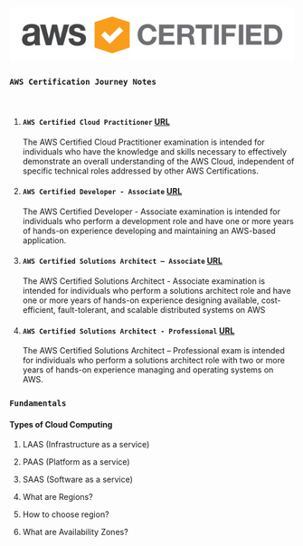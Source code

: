 <p align="center">
    <img src="/assets/aws-logo.jpg" alt="AWS Certification">
</p>

### `AWS Certification Journey Notes`

</br>

1. #### `AWS Certified Cloud Practitioner` [URL](https://aws.amazon.com/certification/certified-cloud-practitioner/?ch=cta&cta=header&p=2)
    The AWS Certified Cloud Practitioner examination is intended for individuals who have the knowledge and skills necessary to effectively demonstrate an overall understanding of the AWS Cloud, independent of specific technical roles addressed by other AWS Certifications.

2. #### `AWS Certified Developer - Associate` [URL](https://aws.amazon.com/certification/certified-developer-associate/?ch=sec&sec=rmg&d=1&refid=ps_a134p000003yhlxaaq&trkcampaign=acq_paid_search_brand)
    The AWS Certified Developer - Associate examination is intended for individuals who perform a development role and have one or more years of hands-on experience developing and maintaining an AWS-based application.

3. #### `AWS Certified Solutions Architect – Associate` [URL](https://aws.amazon.com/certification/certified-solutions-architect-associate/?ch=sec&sec=rmg&d=1)
    The AWS Certified Solutions Architect - Associate examination is intended for individuals who perform a solutions architect role and have one or more years of hands-on experience designing available, cost-efficient, fault-tolerant, and scalable distributed systems on AWS

4. #### `AWS Certified Solutions Architect - Professional` [URL](https://aws.amazon.com/certification/certified-solutions-architect-professional/?ch=sec&sec=rmg&d=1)
    The AWS Certified Solutions Architect – Professional exam is intended for individuals who perform a solutions architect role with two or more years of hands-on experience managing and operating systems on AWS.



### `Fundamentals`

#### Types of Cloud Computing
1. LAAS (Infrastructure as a service)
2. PAAS (Platform as a service)
3. SAAS (Software as a service)

1. What are Regions?
2. How to choose region?
3. What are Availability Zones?

